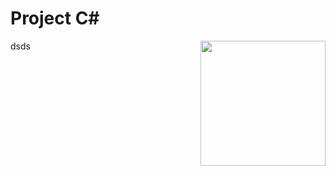 # Project C#
<html>
  <a href="https://github.com/AndreZila01/Project-Mod16-C-Sharp"><img src="https://upload.wikimedia.org/wikipedia/commons/7/7a/C_Sharp_logo.svg" align="right" height="200px auto"></a>
  dsds
</html>
